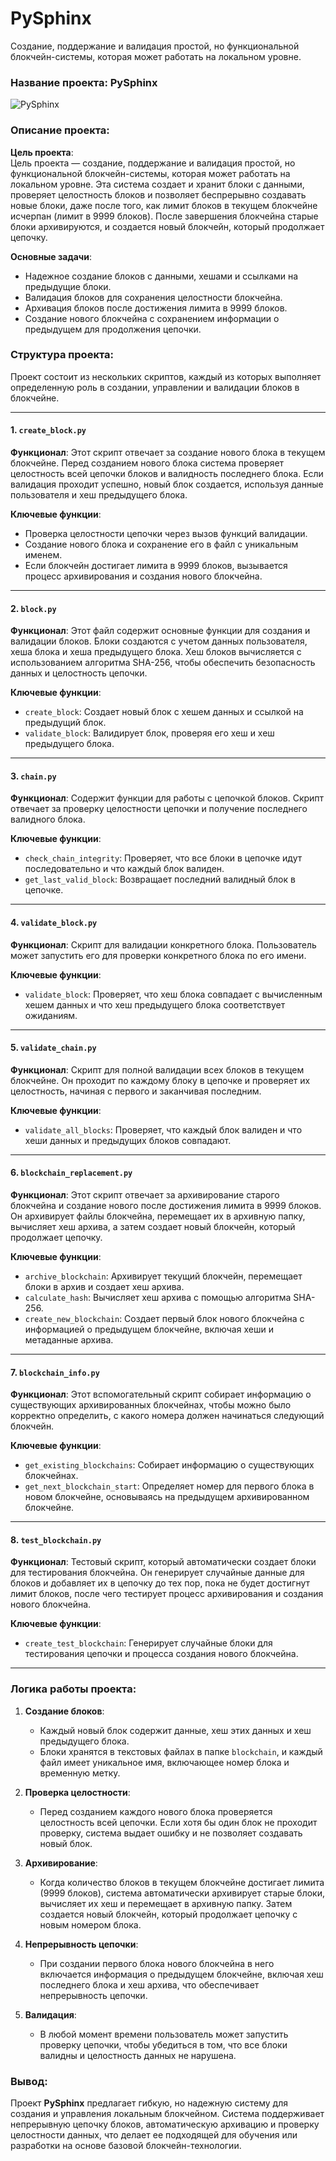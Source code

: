 # PySphinx
Создание, поддержание и валидация простой, но функциональной блокчейн-системы, которая может работать на локальном уровне.

### Название проекта: **PySphinx**
![PySphinx](images/MarkuryFLUX_01126_.png)
### Описание проекта:

**Цель проекта**:  
Цель проекта — создание, поддержание и валидация простой, но функциональной блокчейн-системы, которая может работать на локальном уровне. Эта система создает и хранит блоки с данными, проверяет целостность блоков и позволяет беспрерывно создавать новые блоки, даже после того, как лимит блоков в текущем блокчейне исчерпан (лимит в 9999 блоков). После завершения блокчейна старые блоки архивируются, и создается новый блокчейн, который продолжает цепочку.

**Основные задачи**:
- Надежное создание блоков с данными, хешами и ссылками на предыдущие блоки.
- Валидация блоков для сохранения целостности блокчейна.
- Архивация блоков после достижения лимита в 9999 блоков.
- Создание нового блокчейна с сохранением информации о предыдущем для продолжения цепочки.

### Структура проекта:

Проект состоит из нескольких скриптов, каждый из которых выполняет определенную роль в создании, управлении и валидации блоков в блокчейне.

---

#### 1. **`create_block.py`**
**Функционал**: 
Этот скрипт отвечает за создание нового блока в текущем блокчейне. Перед созданием нового блока система проверяет целостность всей цепочки блоков и валидность последнего блока. Если валидация проходит успешно, новый блок создается, используя данные пользователя и хеш предыдущего блока.

**Ключевые функции**:
- Проверка целостности цепочки через вызов функций валидации.
- Создание нового блока и сохранение его в файл с уникальным именем.
- Если блокчейн достигает лимита в 9999 блоков, вызывается процесс архивирования и создания нового блокчейна.

---

#### 2. **`block.py`**
**Функционал**: 
Этот файл содержит основные функции для создания и валидации блоков. Блоки создаются с учетом данных пользователя, хеша блока и хеша предыдущего блока. Хеш блоков вычисляется с использованием алгоритма SHA-256, чтобы обеспечить безопасность данных и целостность цепочки.

**Ключевые функции**:
- `create_block`: Создает новый блок с хешем данных и ссылкой на предыдущий блок.
- `validate_block`: Валидирует блок, проверяя его хеш и хеш предыдущего блока.

---

#### 3. **`chain.py`**
**Функционал**: 
Содержит функции для работы с цепочкой блоков. Скрипт отвечает за проверку целостности цепочки и получение последнего валидного блока.

**Ключевые функции**:
- `check_chain_integrity`: Проверяет, что все блоки в цепочке идут последовательно и что каждый блок валиден.
- `get_last_valid_block`: Возвращает последний валидный блок в цепочке.

---

#### 4. **`validate_block.py`**
**Функционал**: 
Скрипт для валидации конкретного блока. Пользователь может запустить его для проверки конкретного блока по его имени.

**Ключевые функции**:
- `validate_block`: Проверяет, что хеш блока совпадает с вычисленным хешем данных и что хеш предыдущего блока соответствует ожиданиям.

---

#### 5. **`validate_chain.py`**
**Функционал**: 
Скрипт для полной валидации всех блоков в текущем блокчейне. Он проходит по каждому блоку в цепочке и проверяет их целостность, начиная с первого и заканчивая последним.

**Ключевые функции**:
- `validate_all_blocks`: Проверяет, что каждый блок валиден и что хеши данных и предыдущих блоков совпадают.

---

#### 6. **`blockchain_replacement.py`**
**Функционал**: 
Этот скрипт отвечает за архивирование старого блокчейна и создание нового после достижения лимита в 9999 блоков. Он архивирует файлы блокчейна, перемещает их в архивную папку, вычисляет хеш архива, а затем создает новый блокчейн, который продолжает цепочку.

**Ключевые функции**:
- `archive_blockchain`: Архивирует текущий блокчейн, перемещает блоки в архив и создает хеш архива.
- `calculate_hash`: Вычисляет хеш архива с помощью алгоритма SHA-256.
- `create_new_blockchain`: Создает первый блок нового блокчейна с информацией о предыдущем блокчейне, включая хеши и метаданные архива.

---

#### 7. **`blockchain_info.py`**
**Функционал**: 
Этот вспомогательный скрипт собирает информацию о существующих архивированных блокчейнах, чтобы можно было корректно определить, с какого номера должен начинаться следующий блокчейн.

**Ключевые функции**:
- `get_existing_blockchains`: Собирает информацию о существующих блокчейнах.
- `get_next_blockchain_start`: Определяет номер для первого блока в новом блокчейне, основываясь на предыдущем архивированном блокчейне.

---

#### 8. **`test_blockchain.py`**
**Функционал**: 
Тестовый скрипт, который автоматически создает блоки для тестирования блокчейна. Он генерирует случайные данные для блоков и добавляет их в цепочку до тех пор, пока не будет достигнут лимит блоков, после чего тестирует процесс архивирования и создания нового блокчейна.

**Ключевые функции**:
- `create_test_blockchain`: Генерирует случайные блоки для тестирования цепочки и процесса создания нового блокчейна.

---

### Логика работы проекта:

1. **Создание блоков**:
   - Каждый новый блок содержит данные, хеш этих данных и хеш предыдущего блока.
   - Блоки хранятся в текстовых файлах в папке `blockchain`, и каждый файл имеет уникальное имя, включающее номер блока и временную метку.

2. **Проверка целостности**:
   - Перед созданием каждого нового блока проверяется целостность всей цепочки. Если хотя бы один блок не проходит проверку, система выдает ошибку и не позволяет создавать новый блок.

3. **Архивирование**:
   - Когда количество блоков в текущем блокчейне достигает лимита (9999 блоков), система автоматически архивирует старые блоки, вычисляет их хеш и перемещает в архивную папку. Затем создается новый блокчейн, который продолжает цепочку с новым номером блока.

4. **Непрерывность цепочки**:
   - При создании первого блока нового блокчейна в него включается информация о предыдущем блокчейне, включая хеш последнего блока и хеш архива, что обеспечивает непрерывность цепочки.

5. **Валидация**:
   - В любой момент времени пользователь может запустить проверку цепочки, чтобы убедиться в том, что все блоки валидны и целостность данных не нарушена.

### Вывод:
Проект **PySphinx** предлагает гибкую, но надежную систему для создания и управления локальным блокчейном. Система поддерживает непрерывную цепочку блоков, автоматическую архивацию и проверку целостности данных, что делает ее подходящей для обучения или разработки на основе базовой блокчейн-технологии.